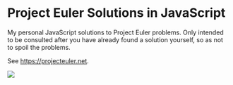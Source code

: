 # Project Euler Solutions in JavaScript
My personal JavaScript solutions to Project Euler problems. Only intended to be consulted after you have already found a solution yourself, so as not to spoil the problems.

See https://projecteuler.net.

![](https://projecteuler.net/profile/jonathan.schneibel.png)
